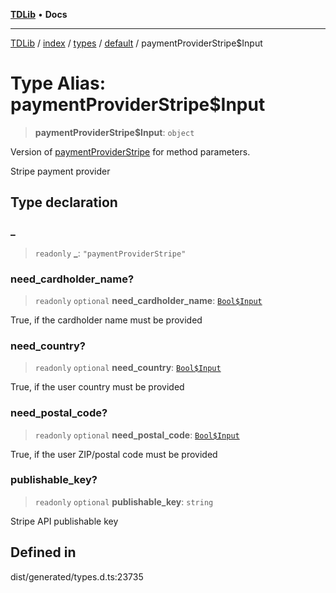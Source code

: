 [**TDLib**](../../../../../../README.md) • **Docs**

***

[TDLib](../../../../../../modules.md) / [index](../../../../../README.md) / [types](../../../README.md) / [default](../README.md) / paymentProviderStripe$Input

# Type Alias: paymentProviderStripe$Input

> **paymentProviderStripe$Input**: `object`

Version of [paymentProviderStripe](paymentProviderStripe.md) for method parameters.

Stripe payment provider

## Type declaration

### \_

> `readonly` **\_**: `"paymentProviderStripe"`

### need\_cardholder\_name?

> `readonly` `optional` **need\_cardholder\_name**: [`Bool$Input`](Bool$Input.md)

True, if the cardholder name must be provided

### need\_country?

> `readonly` `optional` **need\_country**: [`Bool$Input`](Bool$Input.md)

True, if the user country must be provided

### need\_postal\_code?

> `readonly` `optional` **need\_postal\_code**: [`Bool$Input`](Bool$Input.md)

True, if the user ZIP/postal code must be provided

### publishable\_key?

> `readonly` `optional` **publishable\_key**: `string`

Stripe API publishable key

## Defined in

dist/generated/types.d.ts:23735

